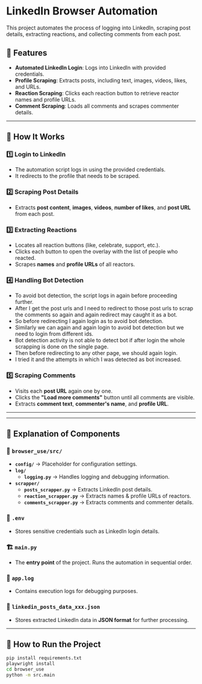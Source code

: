 # LinkedIn Browser Automation

This project automates the process of logging into LinkedIn, scraping post details, extracting reactions, and collecting comments from each post.

## 📌 Features
- **Automated LinkedIn Login**: Logs into LinkedIn with provided credentials.
- **Profile Scraping**: Extracts posts, including text, images, videos, likes, and URLs.
- **Reaction Scraping**: Clicks each reaction button to retrieve reactor names and profile URLs.
- **Comment Scraping**: Loads all comments and scrapes commenter details.

---

## 🚀 How It Works

### 1️⃣ Login to LinkedIn
- The automation script logs in using the provided credentials.
- It redirects to the profile that needs to be scraped.

### 2️⃣ Scraping Post Details
- Extracts **post content**, **images**, **videos**, **number of likes**, and **post URL** from each post.

### 3️⃣ Extracting Reactions
- Locates all reaction buttons (like, celebrate, support, etc.).
- Clicks each button to open the overlay with the list of people who reacted.
- Scrapes **names** and **profile URLs** of all reactors.

### 4️⃣ Handling Bot Detection
- To avoid bot detection, the script logs in again before proceeding further.
- After I get the post urls and I need to redirect to those post urls to scrap the comments so again and again redirect may caught it as a bot.
- So before redirecting I again login as to avoid bot detection.
- Similarly we can again and again login to avoid bot detection but we need to login from different ids.
- Bot detection activity is not able to detect bot if after login the whole scrapping is done on the single page.
- Then before redirecting to any other page, we should again login.
- I tried it and the attempts in which I was detected as bot increased.

### 5️⃣ Scraping Comments
- Visits each **post URL** again one by one.
- Clicks the **"Load more comments"** button until all comments are visible.
- Extracts **comment text**, **commenter's name**, and **profile URL**.

---


---

## 📌 Explanation of Components

### 📂 `browser_use/src/`
- **`config/`** → Placeholder for configuration settings.
- **`log/`**
  - **`logging.py`** → Handles logging and debugging information.
- **`scrapper/`**
  - **`posts_scrapper.py`** → Extracts LinkedIn post details.
  - **`reaction_scrapper.py`** → Extracts names & profile URLs of reactors.
  - **`comments_scrapper.py`** → Extracts comments and commenter details.

### 📄 `.env`
- Stores sensitive credentials such as LinkedIn login details.

### 🏗️ `main.py`
- The **entry point** of the project. Runs the automation in sequential order.

### 📜 `app.log`
- Contains execution logs for debugging purposes.

### 📂 `linkedin_posts_data_xxx.json`
- Stores extracted LinkedIn data in **JSON format** for further processing.

---

## 🚀 How to Run the Project
```sh
pip install requirements.txt
playwright install
cd browser_use
python -m src.main
